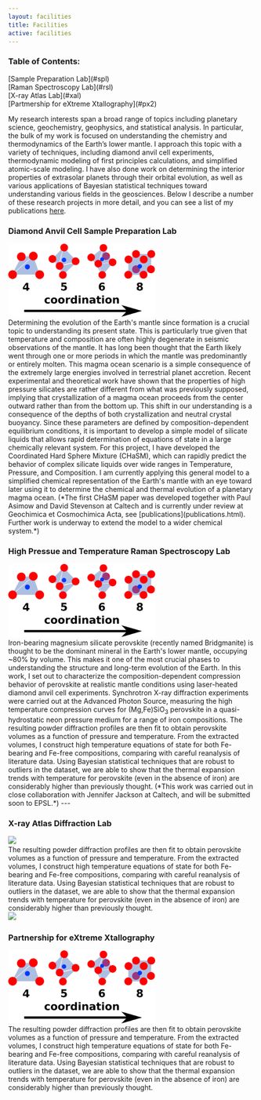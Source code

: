 ```yaml
---
layout: facilities
title: Facilities
active: facilities
---
```

<div class="floatright">
<div class="box" markdown="1">
<h3>Table of Contents:</h3>
[Sample Preparation Lab](#spl)
<br>
[Raman Spectroscopy Lab](#rsl)
<br>
[X-ray Atlas Lab](#xal)
<br>
[Partmership for eXtreme Xtallography](#px2)
</div>
</div>


My research interests span a broad range of topics including planetary science, geochemistry, geophysics, and statistical analysis.
In particular, the bulk of my work is focused on understanding the chemistry and thermodynamics of the Earth’s lower mantle.
I approach this topic with a variety of techniques, including diamond anvil cell experiments, thermodynamic modeling of first principles calculations, and simplified atomic-scale modeling.
I have also done work on determining the interior properties of extrasolar planets through their orbital evolution, as well as various applications of Bayesian statistical techniques toward understanding various fields in the geosciences.
Below I describe a number of these research projects in more detail, and you can see a list of my publications [here](publications.html).

<h3><a name="spl"></a>Diamond Anvil Cell Sample Preparation Lab</h3>
<div class="floatleft">
<img src="images/cartoonCNEvo.png" width="300">
</div>

<div class="textfull" markdown="1">
Determining the evolution of the Earth's mantle since formation is a crucial topic to understanding its present state.
This is particularly true given that temperature and composition are often highly degenerate in seismic observations of the mantle.
It has long been thought that the Earth likely went through one or more periods in which the mantle was predominantly or entirely molten.
This magma ocean scenario is a simple consequence of the extremely large energies involved in terrestrial planet accretion.
Recent experimental and theoretical work have shown that the properties of high pressure silicates are rather different from what was previously supposed, implying that crystallization of a magma ocean proceeds from the center outward rather than from the bottom up.
This shift in our understanding is a consequence of the depths of both crystallization and neutral crystal buoyancy.
Since these parameters are defined by composition-dependent equilibrium conditions, it is important to develop a simple model of silicate liquids that allows rapid determination of equations of state in a large chemically relevant system.
For this project, I have developed the Coordinated Hard Sphere Mixture (CHaSM), which can rapidly predict the behavior of complex silicate liquids over wide ranges in Temperature, Pressure, and Composition.
I am currently applying this general model to a simplified chemical representation of the Earth's mantle with an eye toward later using it to determine the chemical and thermal evolution of a planetary magma ocean.
(*The first CHaSM paper was developed together with Paul Asimow and David Stevenson at Caltech and is currently under review at Geochimica et Cosmochimica Acta, see [publications](publications.html). Further work is underway to extend the model to a wider chemical system.*)
</div>

<div class="clear"> </div>
<hl>

<h3><a name="rsl"></a>High Pressue and Temperature Raman Spectroscopy Lab</h3>
<div class="floatleft">
<img src="images/cartoonCNEvo.png" width="300">
</div>


<div class="textfull" markdown="1">
Iron-bearing magnesium silicate perovskite (recently named Bridgmanite) is thought to be the dominant mineral in the Earth's lower mantle, occupying ~80% by volume.
This makes it one of the most crucial phases to understanding the structure and long-term evolution of the Earth.
In this work, I set out to characterize the composition-dependent compression behavior of perovskite at realistic mantle conditions using laser-heated diamond anvil cell experiments.
Synchrotron X-ray diffraction experiments were carried out at the Advanced Photon Source, measuring the high temperature compression curves for (Mg,Fe)SiO<sub>3</sub> perovskite in a quasi-hydrostatic neon pressure medium for a range of iron compositions.
The resulting powder diffraction profiles are then fit to obtain perovskite volumes as a function of pressure and temperature.
From the extracted volumes, I construct high temperature equations of state for both Fe-bearing and Fe-free compositions, comparing with careful reanalysis of literature data.
Using Bayesian statistical techniques that are robust to outliers in the dataset, we are able to show that the thermal expansion trends with temperature for perovskite (even in the absence of iron) are considerably higher than previously thought.
(*This work was carried out in close collaboration with Jennifer Jackson at Caltech, and will be submitted soon to EPSL.*)
---
</div>
<div class="clear"></div>
<hl>

<h3><a name="xal"></a>X-ray Atlas Diffraction Lab</h3>

<div class="floatleft">
<img src="../images/Advance2.jpg" width="328">
</div>

<div class="textfull" markdown="1">
The resulting powder diffraction profiles are then fit to obtain perovskite volumes as a function of pressure and temperature.
From the extracted volumes, I construct high temperature equations of state for both Fe-bearing and Fe-free compositions, comparing with careful reanalysis of literature data.
Using Bayesian statistical techniques that are robust to outliers in the dataset, we are able to show that the thermal expansion trends with temperature for perovskite (even in the absence of iron) are considerably higher than previously thought.

<div class="floatright">
<img src="../images/Venture2.jpg" width="390">
</div>

</div>
<div class="clear"></div>

<hl>

<h3><a name="px2">Partnership for eXtreme Xtallography</a></h3>
<div class="floatleft">
<img src="images/cartoonCNEvo.png" width="300">
</div>

<div class="textfull" markdown="1">
The resulting powder diffraction profiles are then fit to obtain perovskite volumes as a function of pressure and temperature.
From the extracted volumes, I construct high temperature equations of state for both Fe-bearing and Fe-free compositions, comparing with careful reanalysis of literature data.
Using Bayesian statistical techniques that are robust to outliers in the dataset, we are able to show that the thermal expansion trends with temperature for perovskite (even in the absence of iron) are considerably higher than previously thought.

</div>
<div class="clear"></div>

